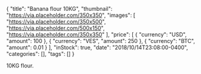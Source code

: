 {
  "title": "Banana flour 10KG",
  "thumbnail": "https://via.placeholder.com/350x350",
  "images": [
    "https://via.placeholder.com/350x500",
    "https://via.placeholder.com/500x150",
    "https://via.placeholder.com/350x350"
  ],
  "price": [
    { "currency": "USD", "amount": 100 },
    { "currency": "VES", "amount": 250 },
    { "currency": "BTC", "amount": 0.01 }
  ],
  "inStock": true,
  "date": "2018/10/14T23:08:00-0400",
  "categories": [],
  "tags": []
}

10KG flour.
